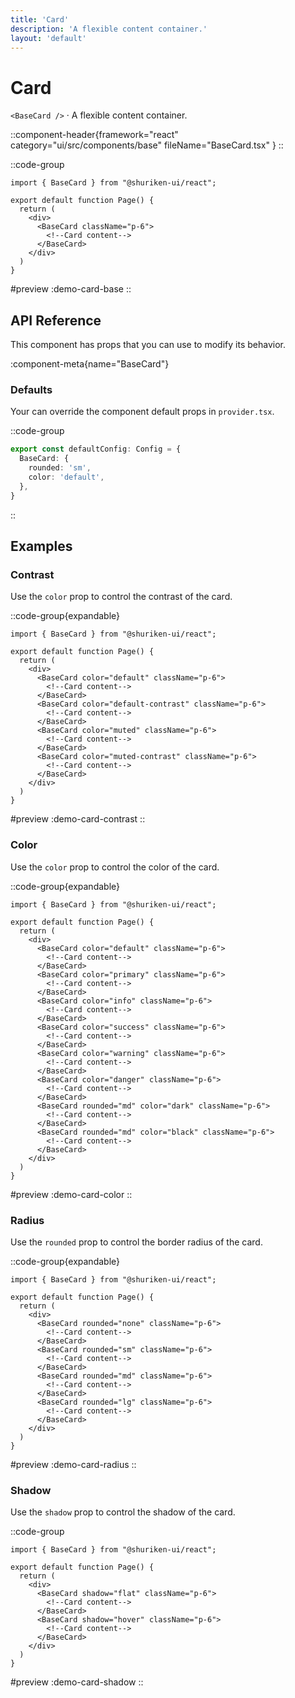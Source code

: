 ```yaml
---
title: 'Card'
description: 'A flexible content container.'
layout: 'default'
---
```


# Card

`<BaseCard />` · A flexible content container.

::component-header{framework="react" category="ui/src/components/base" fileName="BaseCard.tsx" }
::

::code-group

```tsx [DemoCardBase.tsx]
import { BaseCard } from "@shuriken-ui/react";

export default function Page() {
  return (
    <div>
      <BaseCard className="p-6">
        <!--Card content-->
      </BaseCard>
    </div>
  )
}
```

#preview
:demo-card-base
::


## API Reference

This component has props that you can use to modify its behavior.

:component-meta{name="BaseCard"}

### Defaults

Your can override the component default props in `provider.tsx`.

::code-group

```ts [provider.tsx]
export const defaultConfig: Config = {
  BaseCard: {
    rounded: 'sm',
    color: 'default',
  },
}
```
::

## Examples

### Contrast

Use the `color` prop to control the contrast of the card.

::code-group{expandable}

```tsx [DemoCardContrast.tsx]
import { BaseCard } from "@shuriken-ui/react";

export default function Page() {
  return (
    <div>
      <BaseCard color="default" className="p-6">
        <!--Card content-->
      </BaseCard>
      <BaseCard color="default-contrast" className="p-6">
        <!--Card content-->
      </BaseCard>
      <BaseCard color="muted" className="p-6">
        <!--Card content-->
      </BaseCard>
      <BaseCard color="muted-contrast" className="p-6">
        <!--Card content-->
      </BaseCard>
    </div>
  )
}
```

#preview
:demo-card-contrast
::

### Color

Use the `color` prop to control the color of the card.

::code-group{expandable}

```tsx [DemoCardColor.tsx]
import { BaseCard } from "@shuriken-ui/react";

export default function Page() {
  return (
    <div>
      <BaseCard color="default" className="p-6">
        <!--Card content-->
      </BaseCard>
      <BaseCard color="primary" className="p-6">
        <!--Card content-->
      </BaseCard>
      <BaseCard color="info" className="p-6">
        <!--Card content-->
      </BaseCard>
      <BaseCard color="success" className="p-6">
        <!--Card content-->
      </BaseCard>
      <BaseCard color="warning" className="p-6">
        <!--Card content-->
      </BaseCard>
      <BaseCard color="danger" className="p-6">
        <!--Card content-->
      </BaseCard>
      <BaseCard rounded="md" color="dark" className="p-6">
        <!--Card content-->
      </BaseCard>
      <BaseCard rounded="md" color="black" className="p-6">
        <!--Card content-->
      </BaseCard>
    </div>
  )
}
```

#preview
:demo-card-color
::

### Radius

Use the `rounded` prop to control the border radius of the card.

::code-group{expandable}

```tsx [DemoCardRadius.tsx]
import { BaseCard } from "@shuriken-ui/react";

export default function Page() {
  return (
    <div>
      <BaseCard rounded="none" className="p-6">
        <!--Card content-->
      </BaseCard>
      <BaseCard rounded="sm" className="p-6">
        <!--Card content-->
      </BaseCard>
      <BaseCard rounded="md" className="p-6">
        <!--Card content-->
      </BaseCard>
      <BaseCard rounded="lg" className="p-6">
        <!--Card content-->
      </BaseCard>
    </div>
  )
}
```

#preview
:demo-card-radius
::

### Shadow

Use the `shadow` prop to control the shadow of the card.

::code-group

```tsx [DemoCardShadow.tsx]
import { BaseCard } from "@shuriken-ui/react";

export default function Page() {
  return (
    <div>
      <BaseCard shadow="flat" className="p-6">
        <!--Card content-->
      </BaseCard>
      <BaseCard shadow="hover" className="p-6">
        <!--Card content-->
      </BaseCard>
    </div>
  )
}
```

#preview
:demo-card-shadow
::


